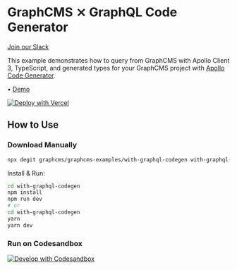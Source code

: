 # GraphCMS ⨯ GraphQL Code Generator

[Join our Slack](https://slack.graphcms.com)

This example demonstrates how to query from GraphCMS with Apollo Client 3, TypeScript, and generated types for your GraphCMS project with [Apollo Code Generator](https://graphql-code-generator.com/docs/getting-started/index).

• [Demo](https://graphcms-with-graphql-codegen.vercel.app)

[![Deploy with Vercel](https://vercel.com/button)](https://vercel.com/import/project?template=https://github.com/GraphCMS/graphcms-examples/tree/master/with-graphql-codegen)

## How to Use

### Download Manually

```bash
npx degit graphcms/graphcms-examples/with-graphql-codegen with-graphql-codegen
```

Install & Run:

```bash
cd with-graphql-codegen
npm install
npm run dev
# or
cd with-graphql-codegen
yarn
yarn dev
```

### Run on Codesandbox

[![Develop with Codesandbox](https://codesandbox.io/static/img/play-codesandbox.svg)](https://codesandbox.io/s/github/GraphCMS/graphcms-examples/tree/master/with-graphql-codegen)
